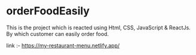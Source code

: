 # orderFoodEasily
This is the project which is reacted using Html, CSS, JavaScript &amp; ReactJs. By which customer can easily order food.

link :-  https://my-restaurant-menu.netlify.app/
